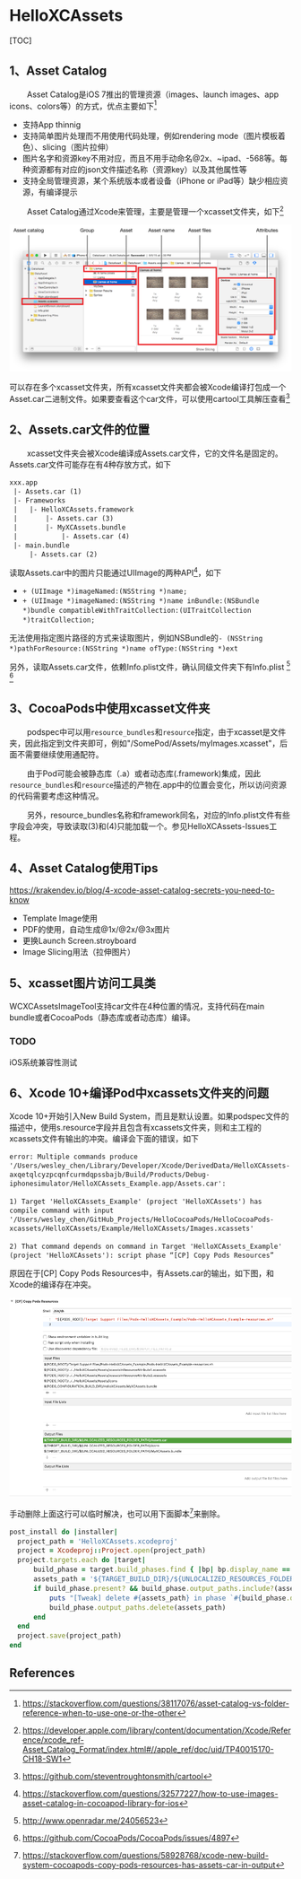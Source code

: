 # HelloXCAssets
[TOC]

## 1、Asset Catalog

&nbsp;&nbsp;&nbsp;&nbsp;&nbsp;&nbsp;&nbsp;&nbsp;Asset Catalog是iOS 7推出的管理资源（images、launch images、app icons、colors等）的方式，优点主要如下[^1]

* 支持App thinnig
* 支持简单图片处理而不用使用代码处理，例如rendering mode（图片模板着色）、slicing（图片拉伸）
* 图片名字和资源key不用对应，而且不用手动命名@2x、~ipad、-568等。每种资源都有对应的json文件描述名称（资源key）以及其他属性等
* 支持全局管理资源，某个系统版本或者设备（iPhone or iPad等）缺少相应资源，有编译提示

&nbsp;&nbsp;&nbsp;&nbsp;&nbsp;&nbsp;&nbsp;&nbsp;Asset Catalog通过Xcode来管理，主要是管理一个xcasset文件夹，如下[^2]

![](images/Asset_Catalog_Elements.png)

>
可以存在多个xcasset文件夹，所有xcasset文件夹都会被Xcode编译打包成一个Asset.car二进制文件。如果要查看这个car文件，可以使用cartool工具解压查看[^3]



## 2、Assets.car文件的位置

&nbsp;&nbsp;&nbsp;&nbsp;&nbsp;&nbsp;&nbsp;&nbsp;xcasset文件夹会被Xcode编译成Assets.car文件，它的文件名是固定的。Assets.car文件可能存在有4种存放方式，如下

```shell
xxx.app
 |- Assets.car (1)
 |- Frameworks
 |   |- HelloXCAssets.framework
 |       |- Assets.car (3)
 |       |- MyXCAssets.bundle
 |           |- Assets.car (4)
 |- main.bundle
     |- Assets.car (2)
```

读取Assets.car中的图片只能通过UIImage的两种API[^4]，如下

* `+ (UIImage *)imageNamed:(NSString *)name;`
* `+ (UIImage *)imageNamed:(NSString *)name inBundle:(NSBundle *)bundle compatibleWithTraitCollection:(UITraitCollection *)traitCollection;`


无法使用指定图片路径的方式来读取图片，例如NSBundle的`- (NSString *)pathForResource:(NSString *)name ofType:(NSString *)ext`

另外，读取Assets.car文件，依赖Info.plist文件，确认同级文件夹下有Info.plist [^5] [^6]



## 3、CocoaPods中使用xcasset文件夹

&nbsp;&nbsp;&nbsp;&nbsp;&nbsp;&nbsp;&nbsp;&nbsp;podspec中可以用`resource_bundles`和`resource`指定，由于xcasset是文件夹，因此指定到文件夹即可，例如"/SomePod/Assets/myImages.xcasset"，后面不需要继续使用通配符。

&nbsp;&nbsp;&nbsp;&nbsp;&nbsp;&nbsp;&nbsp;&nbsp;由于Pod可能会被静态库（.a）或者动态库(.framework)集成，因此`resource_bundles`和`resource`描述的产物在.app中的位置会变化，所以访问资源的代码需要考虑这种情况。

&nbsp;&nbsp;&nbsp;&nbsp;&nbsp;&nbsp;&nbsp;&nbsp;另外，resource_bundles名称和framework同名，对应的Info.plist文件有些字段会冲突，导致读取(3)和(4)只能加载一个。参见HelloXCAssets-Issues工程。



## 4、Asset Catalog使用Tips


https://krakendev.io/blog/4-xcode-asset-catalog-secrets-you-need-to-know

* Template Image使用
* PDF的使用，自动生成@1x/@2x/@3x图片
* 更换Launch Screen.stroyboard
* Image Slicing用法（拉伸图片）



## 5、xcasset图片访问工具类

WCXCAssetsImageTool支持car文件在4种位置的情况，支持代码在main bundle或者CocoaPods（静态库或者动态库）编译。

### TODO
iOS系统兼容性测试



## 6、Xcode 10+编译Pod中xcassets文件夹的问题

Xcode 10+开始引入New Build System，而且是默认设置。如果podspec文件的描述中，使用s.resource字段并且包含有xcassets文件夹，则和主工程的xcassets文件有输出的冲突。编译会下面的错误，如下

```
error: Multiple commands produce '/Users/wesley_chen/Library/Developer/Xcode/DerivedData/HelloXCAssets-axqetqlcyzpcqnfcurmdqpssbajb/Build/Products/Debug-iphonesimulator/HelloXCAssets_Example.app/Assets.car':

1) Target 'HelloXCAssets_Example' (project 'HelloXCAssets') has compile command with input '/Users/wesley_chen/GitHub_Projects/HelloCocoaPods/HelloCocoaPods-xcassets/HelloXCAssets/Example/HelloXCAssets/Images.xcassets'

2) That command depends on command in Target 'HelloXCAssets_Example' (project 'HelloXCAssets'): script phase “[CP] Copy Pods Resources”
```

原因在于[CP] Copy Pods Resources中，有Assets.car的输出，如下图，和Xcode的编译存在冲突。

![](images/xcassets_build_error.png)

手动删除上面这行可以临时解决，也可以用下面脚本[^7]来删除。

```ruby
post_install do |installer|
  project_path = 'HelloXCAssets.xcodeproj'
  project = Xcodeproj::Project.open(project_path)
  project.targets.each do |target|
      build_phase = target.build_phases.find { |bp| bp.display_name == '[CP] Copy Pods Resources' }
      assets_path = '${TARGET_BUILD_DIR}/${UNLOCALIZED_RESOURCES_FOLDER_PATH}/Assets.car'
      if build_phase.present? && build_phase.output_paths.include?(assets_path) == true
          puts "[Tweak] delete #{assets_path} in phase `#{build_phase.display_name}`"
          build_phase.output_paths.delete(assets_path)
      end
  end
  project.save(project_path)
end
```





References
--
[^1]: https://stackoverflow.com/questions/38117076/asset-catalog-vs-folder-reference-when-to-use-one-or-the-other
[^2]: https://developer.apple.com/library/content/documentation/Xcode/Reference/xcode_ref-Asset_Catalog_Format/index.html#//apple_ref/doc/uid/TP40015170-CH18-SW1
[^3]: https://github.com/steventroughtonsmith/cartool
[^4]: https://stackoverflow.com/questions/32577227/how-to-use-images-asset-catalog-in-cocoapod-library-for-ios
[^5]: http://www.openradar.me/24056523
[^6]: https://github.com/CocoaPods/CocoaPods/issues/4897

[^7]:https://stackoverflow.com/questions/58928768/xcode-new-build-system-cocoapods-copy-pods-resources-has-assets-car-in-output

